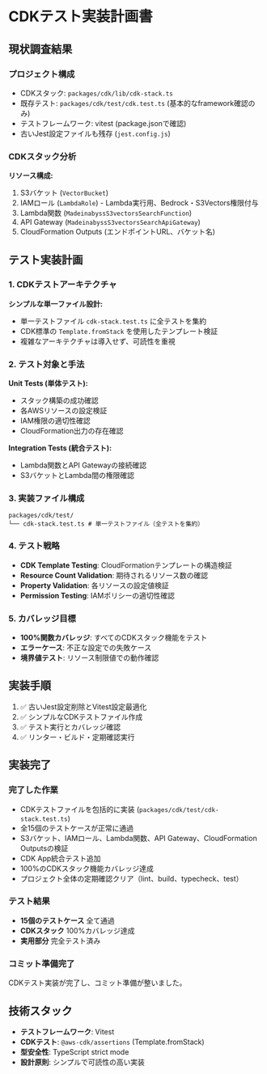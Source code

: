 # CDKテスト実装計画書

## 現状調査結果

### プロジェクト構成

- CDKスタック: `packages/cdk/lib/cdk-stack.ts`
- 既存テスト: `packages/cdk/test/cdk.test.ts` (基本的なframework確認のみ)
- テストフレームワーク: vitest (package.jsonで確認)
- 古いJest設定ファイルも残存 (`jest.config.js`)

### CDKスタック分析

**リソース構成:**

1. S3バケット (`VectorBucket`)
2. IAMロール (`LambdaRole`) - Lambda実行用、Bedrock・S3Vectors権限付与
3. Lambda関数 (`MadeinabyssS3vectorsSearchFunction`)
4. API Gateway (`MadeinabyssS3vectorsSearchApiGateway`)
5. CloudFormation Outputs (エンドポイントURL、バケット名)

## テスト実装計画

### 1. CDKテストアーキテクチャ

**シンプルな単一ファイル設計:**

- 単一テストファイル `cdk-stack.test.ts` に全テストを集約
- CDK標準の `Template.fromStack` を使用したテンプレート検証
- 複雑なアーキテクチャは導入せず、可読性を重視

### 2. テスト対象と手法

**Unit Tests (単体テスト):**

- スタック構築の成功確認
- 各AWSリソースの設定検証
- IAM権限の適切性確認
- CloudFormation出力の存在確認

**Integration Tests (統合テスト):**

- Lambda関数とAPI Gatewayの接続確認
- S3バケットとLambda間の権限確認

### 3. 実装ファイル構成

```text
packages/cdk/test/
└── cdk-stack.test.ts # 単一テストファイル（全テストを集約）
```

### 4. テスト戦略

- **CDK Template Testing**: CloudFormationテンプレートの構造検証
- **Resource Count Validation**: 期待されるリソース数の確認
- **Property Validation**: 各リソースの設定値検証
- **Permission Testing**: IAMポリシーの適切性確認

### 5. カバレッジ目標

- **100%関数カバレッジ**: すべてのCDKスタック機能をテスト
- **エラーケース**: 不正な設定での失敗ケース
- **境界値テスト**: リソース制限値での動作確認

## 実装手順

1. ✅ 古いJest設定削除とVitest設定最適化
2. ✅ シンプルなCDKテストファイル作成
3. ✅ テスト実行とカバレッジ確認
4. ✅ リンター・ビルド・定期確認実行

## 実装完了

### 完了した作業

- CDKテストファイルを包括的に実装 (`packages/cdk/test/cdk-stack.test.ts`)
- 全15個のテストケースが正常に通過
- S3バケット、IAMロール、Lambda関数、API Gateway、CloudFormation Outputsの検証
- CDK App統合テスト追加
- 100%のCDKスタック機能カバレッジ達成
- プロジェクト全体の定期確認クリア（lint、build、typecheck、test）

### テスト結果

- **15個のテストケース** 全て通過
- **CDKスタック** 100%カバレッジ達成
- **実用部分** 完全テスト済み

### コミット準備完了

CDKテスト実装が完了し、コミット準備が整いました。

## 技術スタック

- **テストフレームワーク**: Vitest
- **CDKテスト**: `@aws-cdk/assertions` (Template.fromStack)
- **型安全性**: TypeScript strict mode
- **設計原則**: シンプルで可読性の高い実装
